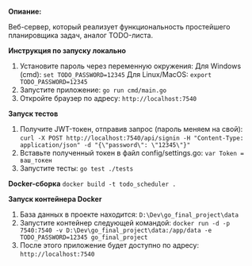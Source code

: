 **Опиание:**

Веб-сервер, который реализует функциональность простейшего планировщика задач, аналог TODO-листа.

**Инструкция по запуску локально**
1. Установите пароль через переменную окружения:
   Для Windows (cmd):
   `set TODO_PASSWORD=12345`
   Для Linux/MacOS:
   `export TODO_PASSWORD=12345`
2. Запустите приложение:
   `go run cmd/main.go`
3. Откройте браузер по адресу:
   `http://localhost:7540`

**Запуск тестов**
1. Получите JWT-токен, отправив запрос (пароль меняем на свой):
   `curl -X POST http://localhost:7540/api/signin -H "Content-Type: application/json" -d "{\"password\": \"12345\"}"`
2. Вставьте полученный токен в файл config/settings.go:
   `var Token = ваш_токен`
3. Запустите тесты:
   `go test ./tests`

**Docker-сборка**
`docker build -t todo_scheduler .`

**Запуск контейнера Docker**
1. База данных в проекте находится: `D:\Dev\go_final_project\data`
2. Запустите контейнер следующей командой:
   `docker run -d -p 7540:7540 -v D:\Dev\go_final_project\data:/app/data -e TODO_PASSWORD=12345 go_final_project`
2. После этого приложение будет доступно по адресу:
   `http://localhost:7540`